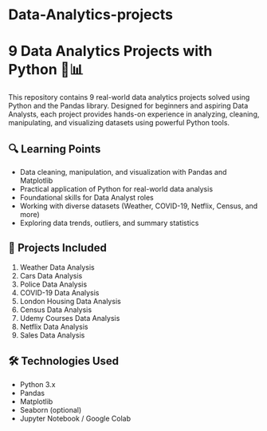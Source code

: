# Data-Analytics-projects

# 9 Data Analytics Projects with Python 🐍📊

This repository contains 9 real-world data analytics projects solved using Python and the Pandas library. Designed for beginners and aspiring Data Analysts, each project provides hands-on experience in analyzing, cleaning, manipulating, and visualizing datasets using powerful Python tools.

## 🔍 Learning Points
- Data cleaning, manipulation, and visualization with Pandas and Matplotlib
- Practical application of Python for real-world data analysis
- Foundational skills for Data Analyst roles
- Working with diverse datasets (Weather, COVID-19, Netflix, Census, and more)
- Exploring data trends, outliers, and summary statistics

## 📁 Projects Included
1. Weather Data Analysis  
2. Cars Data Analysis  
3. Police Data Analysis  
4. COVID-19 Data Analysis  
5. London Housing Data Analysis  
6. Census Data Analysis  
7. Udemy Courses Data Analysis  
8. Netflix Data Analysis  
9. Sales Data Analysis

## 🛠 Technologies Used
- Python 3.x
- Pandas
- Matplotlib
- Seaborn (optional)
- Jupyter Notebook / Google Colab
